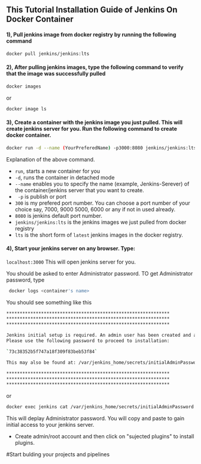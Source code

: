 ## This Tutorial Installation Guide of Jenkins On Docker Container 


#### 1), Pull jenkins image from docker registry by running the following command

```bash
docker pull jenkins/jenkins:lts
```

#### 2), After pulling jenkins images, type the following command to verify that the image was successfully pulled
```bash
docker images
```
or

```bash
docker image ls
```  


#### 3), Create a container with the jenkins image you just pulled. This will create jenkins server for you. Run the following command to create docker container.

```bash
docker run -d --name (YourPreferedName) -p3000:8080 jenkins/jenkins:lts
```
Explanation of the above command.
  - `run`, starts a new container for you
  - `-d`, runs the container in detached mode
  - `--name` enables you to specify the name (example, Jenkins-Serever) of the container/jenkins server that you want to create. 
  - ` -p` is publish or port 
  - `300` is my prefered port number. You can choose a port number of your choice say, 7000, 9000 5000, 6000 or any if not in used already. 
  - `8080` is jenkins default port number. 
  - `jenkins/jenkins:lts` is the jenkins images we just pulled from docker registry
  - `lts` is the short form of `latest` jenkins images in the docker registry.

#### 4), Start your jenkins server on any browser. Type:
`localhost:3000` This will open jenkins server for you. 

You should be asked to enter Administrator password. TO get Administrator password, type

```bash
 docker logs <container's name>
```
You should see something like this

```bash
*************************************************************
*************************************************************
*************************************************************

Jenkins initial setup is required. An admin user has been created and a password generated.
Please use the following password to proceed to installation:

`73c38352b5f747a18f309f83beb53f84`

This may also be found at: /var/jenkins_home/secrets/initialAdminPassword

*************************************************************
*************************************************************
*************************************************************
```

or

 ```bash
 docker exec jenkins cat /var/jenkins_home/secrets/initialAdminPassword
 ```
This will deplay Administrator password. You will copy and paste to gain initial access to your jenkins server.

- Create admin/root account and then click on "sujected plugins" to install plugins. 

#Start bulding your projects and pipelines 